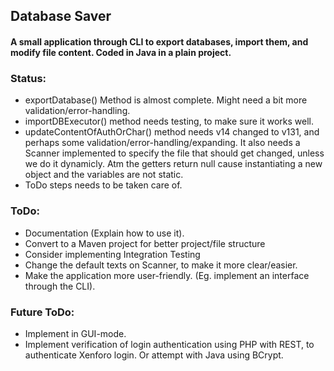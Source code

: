 ## Database Saver
#### A small application through CLI to export databases, import them, and modify file content. Coded in Java in a plain project.

### Status:
- exportDatabase() Method is almost complete. Might need a bit more validation/error-handling.
- importDBExecutor() method needs testing, to make sure it works well.
- updateContentOfAuthOrChar() method needs v14 changed to v131, and perhaps some validation/error-handling/expanding.
It also needs a Scanner implemented to specify the file that should get changed, unless we do it dynamicly. Atm the getters return null cause instantiating a new object and the variables are not static.
- ToDo steps needs to be taken care of.

### ToDo:
- Documentation (Explain how to use it).
- Convert to a Maven project for better project/file structure
- Consider implementing Integration Testing
- Change the default texts on Scanner, to make it more clear/easier.
- Make the application more user-friendly. (Eg. implement an interface through the CLI).


### Future ToDo:
- Implement in GUI-mode.
- Implement verification of login authentication using PHP with REST, to authenticate Xenforo login. Or attempt with Java using BCrypt.